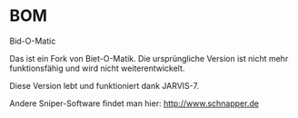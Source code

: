 # BOM
Bid-O-Matic


Das ist ein Fork von Biet-O-Matik. Die ursprüngliche Version ist nicht mehr funktionsfähig und wird nicht weiterentwickelt.

Diese Version lebt und funktioniert dank JARVIS-7.





Andere Sniper-Software findet man hier: http://www.schnapper.de

